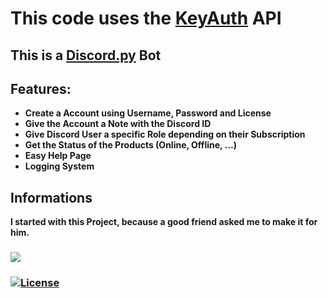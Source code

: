 # This code uses the [KeyAuth](https://keyauth.cc/) API
## This is a [Discord.py](https://discordpy.readthedocs.io/) Bot

## Features:
- **Create a Account using Username, Password and License**
- **Give the Account a Note with the Discord ID**
- **Give Discord User a specific Role depending on their Subscription**
- **Get the Status of the Products (Online, Offline, ...)**
- **Easy Help Page**
- **Logging System**

## Informations
**I started with this Project, because a good friend asked me to make it for him.**

### [![](https://dcbadge.vercel.app/api/server/mCJwUAcXFs?style=flat)](https://discord.gg/mCJwUAcXFs) 
### [![License](https://img.shields.io/badge/License-Apache_2.0-blue.svg)](https://opensource.org/licenses/Apache-2.0)
